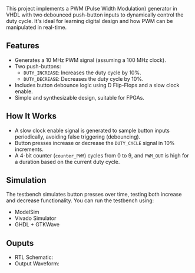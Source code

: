 This project implements a PWM (Pulse Width Modulation) generator in VHDL with two debounced push-button inputs to dynamically control the duty cycle. It's ideal for learning digital design and how PWM can be manipulated in real-time.

## Features

- Generates a 10 MHz PWM signal (assuming a 100 MHz clock).
- Two push-buttons:
  - `DUTY_INCREASE`: Increases the duty cycle by 10%.
  - `DUTY_DECREASE`: Decreases the duty cycle by 10%.
- Includes button debounce logic using D Flip-Flops and a slow clock enable.
- Simple and synthesizable design, suitable for FPGAs.

## How It Works

- A slow clock enable signal is generated to sample button inputs periodically, avoiding false triggering (debouncing).
- Button presses increase or decrease the `DUTY_CYCLE` signal in 10% increments.
- A 4-bit counter (`counter_PWM`) cycles from 0 to 9, and `PWM_OUT` is high for a duration based on the current duty cycle.

## Simulation

The testbench simulates button presses over time, testing both increase and decrease functionality. You can run the testbench using:
- ModelSim
- Vivado Simulator
- GHDL + GTKWave

## Ouputs
- RTL Schematic:
- Output Waveform: 
